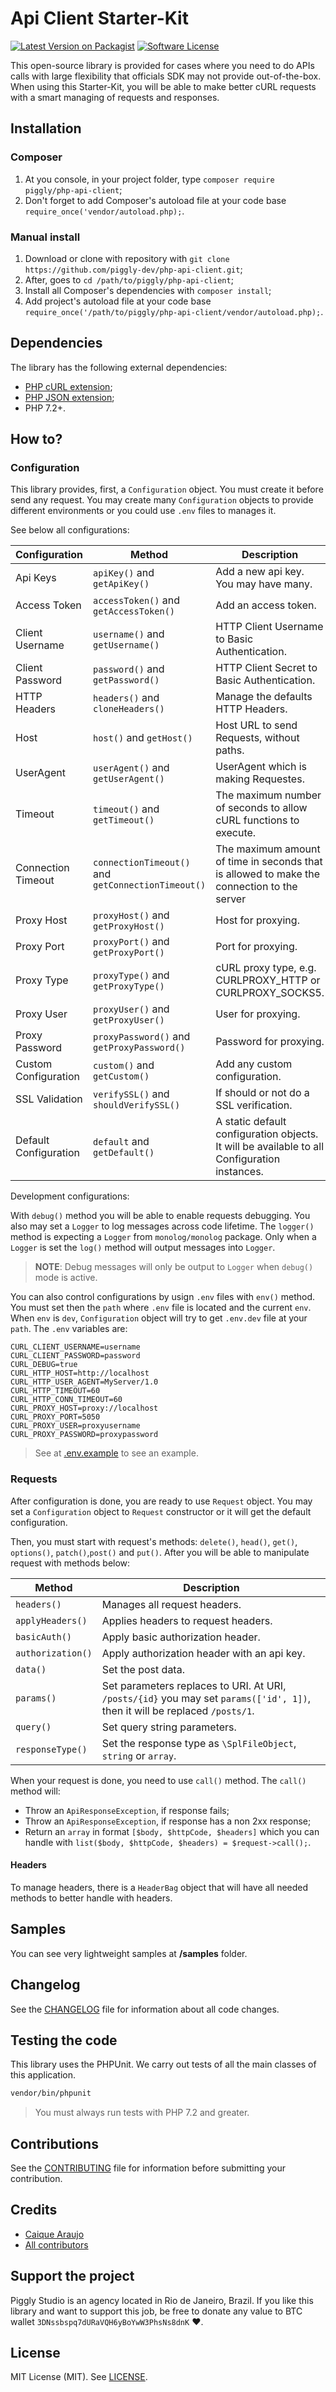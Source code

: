 # Api Client Starter-Kit

[![Latest Version on Packagist](https://img.shields.io/packagist/v/piggly/php-api-client.svg?style=flat-square)](https://packagist.org/packages/piggly/php-api-client) [![Software License](https://img.shields.io/badge/license-MIT-brightgreen.svg?style=flat-square)](LICENSE) 

This open-source library is provided for cases where you need to do APIs calls with large flexibility that officials SDK may not provide out-of-the-box. When using this Starter-Kit, you will be able to make better cURL requests with a smart managing of requests and responses.

## Installation

### Composer

1. At you console, in your project folder, type `composer require piggly/php-api-client`;
2. Don't forget to add Composer's autoload file at your code base `require_once('vendor/autoload.php);`.

### Manual install

1. Download or clone with repository with `git clone https://github.com/piggly-dev/php-api-client.git`;
2. After, goes to `cd /path/to/piggly/php-api-client`;
3. Install all Composer's dependencies with `composer install`;
4. Add project's autoload file at your code base `require_once('/path/to/piggly/php-api-client/vendor/autoload.php);`.

## Dependencies 

The library has the following external dependencies:

* [PHP cURL extension](https://www.php.net/manual/en/intro.curl.php);
* [PHP JSON extension](https://php.net/manual/en/book.json.php);
* PHP 7.2+.

## How to?

### Configuration

This library provides, first, a `Configuration` object. You must create it before send any request. You may create many `Configuration` objects to provide different environments or you could use `.env` files to manages it.

See below all configurations:

Configuration | Method | Description
--- | --- | ---
Api Keys | `apiKey()` and `getApiKey()` | Add a new api key. You may have many.
Access Token | `accessToken()` and `getAccessToken()` | Add an access token.
Client Username | `username()` and `getUsername()` | HTTP Client Username to Basic Authentication.
Client Password | `password()` and `getPassword()` | HTTP Client Secret to Basic Authentication.
HTTP Headers | `headers()` and `cloneHeaders()` | Manage the defaults HTTP Headers.
Host | `host()` and `getHost()` | Host URL to send Requests, without paths.
UserAgent | `userAgent()` and `getUserAgent()` | UserAgent which is making Requestes.
Timeout | `timeout()` and `getTimeout()` | The maximum number of seconds to allow cURL functions to execute.
Connection Timeout | `connectionTimeout()` and `getConnectionTimeout()` | The maximum amount of time in seconds that is allowed to make the connection to the server
Proxy Host | `proxyHost()` and `getProxyHost()` | Host for proxying.
Proxy Port | `proxyPort()` and `getProxyPort()` | Port for proxying.
Proxy Type | `proxyType()` and `getProxyType()` | cURL proxy type, e.g. CURLPROXY_HTTP or CURLPROXY_SOCKS5.
Proxy User | `proxyUser()` and `getProxyUser()` | User for proxying.
Proxy Password | `proxyPassword()` and `getProxyPassword()` | Password for proxying.
Custom Configuration | `custom()` and `getCustom()` | Add any custom configuration.
SSL Validation | `verifySSL()` and `shouldVerifySSL()` | If should or not do a SSL verification.
Default Configuration | `default` and `getDefault()` | A static default configuration objects. It will be available to all Configuration instances.

Development configurations:

With `debug()` method you will be able to enable requests debugging. You also may set a `Logger` to log messages across code lifetime. The `logger()` method is expecting a `Logger` from `monolog/monolog` package. Only when a `Logger` is set the `log()` method will output messages into `Logger`.

> **NOTE**: Debug messages will only be output to `Logger` when `debug()` mode is active.

You can also control configurations by usign `.env` files with `env()` method. You must set then the `path` where `.env` file is located and the current `env`. When `env` is `dev`, `Configuration` object will try to get `.env.dev` file at your `path`. The `.env` variables are:

```
CURL_CLIENT_USERNAME=username
CURL_CLIENT_PASSWORD=password
CURL_DEBUG=true
CURL_HTTP_HOST=http://localhost
CURL_HTTP_USER_AGENT=MyServer/1.0
CURL_HTTP_TIMEOUT=60
CURL_HTTP_CONN_TIMEOUT=60
CURL_PROXY_HOST=proxy://localhost
CURL_PROXY_PORT=5050
CURL_PROXY_USER=proxyusername
CURL_PROXY_PASSWORD=proxypassword
```

> See at [.env.example](.env.example) to see an example.

### Requests

After configuration is done, you are ready to use `Request` object. You may set a `Configuration` object to `Request` constructor or it will get the default configuration.

Then, you must start with request's methods: `delete()`, `head()`, `get()`, `options()`, `patch()`,`post()` and `put()`. After you will be able to manipulate request with methods below:

Method | Description
--- | ---
`headers()` | Manages all request headers.
`applyHeaders()` | Applies headers to request headers.
`basicAuth()` | Apply basic authorization header.
`authorization()` | Apply authorization header with an api key.
`data()` | Set the post data.
`params()` | Set parameters replaces to URI. At URI, `/posts/{id}` you may set `params(['id', 1])`, then it will be replaced `/posts/1`.
`query()` | Set query string parameters.
`responseType()` | Set the response type as `\SplFileObject`, `string` or `array`.

When your request is done, you need to use `call()` method. The `call()` method will:

* Throw an `ApiResponseException`, if response fails;
* Throw an `ApiResponseException`, if response has a non 2xx response;
* Return an `array` in format `[$body, $httpCode, $headers]` which you can handle with `list($body, $httpCode, $headers) = $request->call();`.

#### Headers

To manage headers, there is a `HeaderBag` object that will have all needed methods to better handle with headers.

## Samples

You can see very lightweight samples at **/samples** folder.

## Changelog

See the [CHANGELOG](CHANGELOG.md) file for information about all code changes.

## Testing the code

This library uses the PHPUnit. We carry out tests of all the main classes of this application.

```bash
vendor/bin/phpunit
```

> You must always run tests with PHP 7.2 and greater.

## Contributions

See the [CONTRIBUTING](CONTRIBUTING.md) file for information before submitting your contribution.

## Credits

- [Caique Araujo](https://github.com/caiquearaujo)
- [All contributors](../../contributors)

## Support the project

Piggly Studio is an agency located in Rio de Janeiro, Brazil. If you like this library and want to support this job, be free to donate any value to BTC wallet `3DNssbspq7dURaVQH6yBoYwW3PhsNs8dnK` ❤.

## License

MIT License (MIT). See [LICENSE](LICENSE).